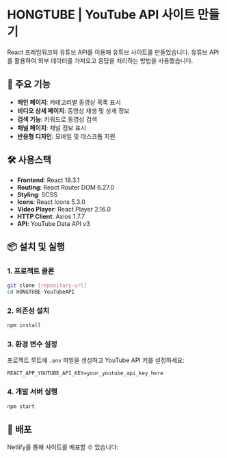 # HONGTUBE | YouTube API 사이트 만들기

React 프레임워크와 유튜브 API를 이용해 유튜브 사이트를 만들었습니다. 유튜브 API를 활용하여 외부 데이터를 가져오고 응답을 처리하는 방법을 사용했습니다.

## 🚀 주요 기능

- **메인 페이지**: 카테고리별 동영상 목록 표시
- **비디오 상세 페이지**: 동영상 재생 및 상세 정보
- **검색 기능**: 키워드로 동영상 검색
- **채널 페이지**: 채널 정보 표시
- **반응형 디자인**: 모바일 및 데스크톱 지원

## 🛠 사용스택

- **Frontend**: React 18.3.1
- **Routing**: React Router DOM 6.27.0
- **Styling**: SCSS
- **Icons**: React Icons 5.3.0
- **Video Player**: React Player 2.16.0
- **HTTP Client**: Axios 1.7.7
- **API**: YouTube Data API v3

## 📦 설치 및 실행

### 1. 프로젝트 클론
```bash
git clone [repository-url]
cd HONGTUBE-YouTubeAPI
```

### 2. 의존성 설치
```bash
npm install
```

### 3. 환경 변수 설정
프로젝트 루트에 `.env` 파일을 생성하고 YouTube API 키를 설정하세요:

```env
REACT_APP_YOUTUBE_API_KEY=your_youtube_api_key_here
```

### 4. 개발 서버 실행
```bash
npm start
```

## 🚀 배포

Netlify를 통해 사이트를 배포할 수 있습니다: